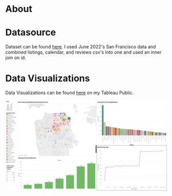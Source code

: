 # About

# Datasource
Dataset can be found [here](http://insideairbnb.com/get-the-data/). I used June 2022's San Francisco data and combined listings, calendar, and reviews csv's into one and used an inner join on id.

# Data Visualizations
Data Visualizations can be found [here](https://public.tableau.com/app/profile/toni5386/viz/AirbnbSanFranciscoNeighborhoodAnalysis/FinalDashboard) on my Tableau Public.

![screenshot](Dashboard.png)
